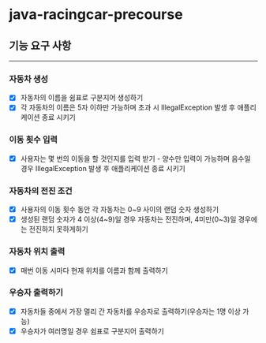 # java-racingcar-precourse

## 기능 요구 사항

---

### 자동차 생성
- [x] 자동차의 이름을 쉼표로 구분지어 생성하기
- [x] 각 자동차의 이름은 5자 이하만 가능하며 초과 시 IllegalException 발생 후 애플리케이션 종료 시키기

### 이동 횟수 입력
- [x] 사용자는 몇 번의 이동을 할 것인지를 입력 받기 - 양수만 입력이 가능하며 음수일 경우 IllegalException 발생 후 애플리케이션 종료 시키기

### 자동차의 전진 조건
- [x] 사용자의 이동 횟수 동안 각 자동차는 0~9 사이의 랜덤 숫자 생성하기
- [x] 생성된 랜덤 숫자가 4 이상(4~9)일 경우 자동차는 전진하며, 4미만(0~3)일 경우에는 전진하지 못하게하기

### 자동차 위치 출력
- [x] 매번 이동 시마다 현재 위치를 이름과 함께 출력하기

### 우승자 출력하기
- [x] 자동차들 중에서 가장 멀리 간 자동차를 우승자로 출력하기(우승자는 1명 이상 가능)
- [x] 우승자가 여러명일 경우 쉼표로 구분지어 출력하기
